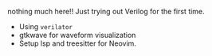 nothing much here!! Just trying out Verilog for the first time.

- Using `verilator`
- gtkwave for waveform visualization
- Setup lsp and treesitter for Neovim.
